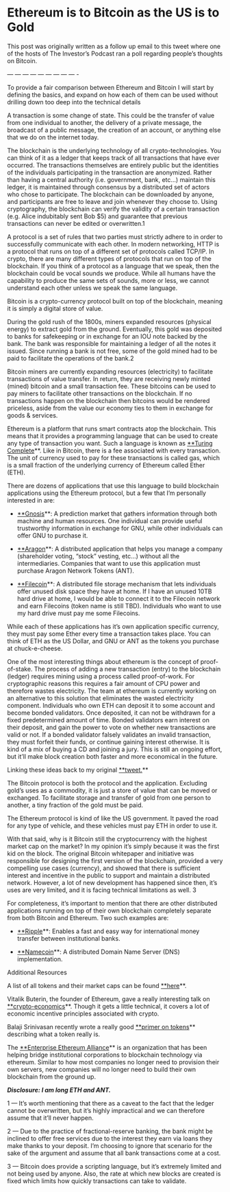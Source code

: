 
# Ethereum is to Bitcoin as the US is to Gold

This post was originally written as a follow up email to this tweet where one of the hosts of The Investor’s Podcast ran a poll regarding people’s thoughts on Bitcoin.

— — — — — — — — — -

To provide a fair comparison between Ethereum and Bitcoin I will start by defining the basics, and expand on how each of them can be used without drilling down too deep into the technical details

A transaction is some change of state. This could be the transfer of value from one individual to another, the delivery of a private message, the broadcast of a public message, the creation of an account, or anything else that we do on the internet today.

The blockchain is the underlying technology of all crypto-technologies. You can think of it as a ledger that keeps track of all transactions that have ever occurred. The transactions themselves are entirely public but the identities of the individuals participating in the transaction are anonymized. Rather than having a central authority (i.e. government, bank, etc…) maintain this ledger, it is maintained through consensus by a distributed set of actors who chose to participate. The blockchain can be downloaded by anyone, and participants are free to leave and join whenever they choose to. Using cryptography, the blockchain can verify the validity of a certain transaction (e.g. Alice indubitably sent Bob $5) and guarantee that previous transactions can never be edited or overwritten.1

A protocol is a set of rules that two parties must strictly adhere to in order to successfully communicate with each other. In modern networking, HTTP is a protocol that runs on top of a different set of protocols called TCP/IP. In crypto, there are many different types of protocols that run on top of the blockchain. If you think of a protocol as a language that we speak, then the blockchain could be vocal sounds we produce. While all humans have the capability to produce the same sets of sounds, more or less, we cannot understand each other unless we speak the same language.

Bitcoin is a crypto-currency protocol built on top of the blockchain, meaning it is simply a digital store of value.

During the gold rush of the 1800s, miners expanded resources (physical energy) to extract gold from the ground. Eventually, this gold was deposited to banks for safekeeping or in exchange for an IOU note backed by the bank. The bank was responsible for maintaining a ledger of all the notes it issued. Since running a bank is not free, some of the gold mined had to be paid to facilitate the operations of the bank.2

Bitcoin miners are currently expanding resources (electricity) to facilitate transactions of value transfer. In return, they are receiving newly minted (mined) bitcoin and a small transaction fee. These bitcoins can be used to pay miners to facilitate other transactions on the blockchain. If no transactions happen on the blockchain then bitcoins would be rendered priceless, aside from the value our economy ties to them in exchange for goods & services.

Ethereum is a platform that runs smart contracts atop the blockchain. This means that it provides a programming language that can be used to create any type of transaction you want. Such a language is known as [**Turing Complete](https://en.wikipedia.org/wiki/Turing_completeness)**. Like in Bitcoin, there is a fee associated with every transaction. The unit of currency used to pay for these transactions is called gas, which is a small fraction of the underlying currency of Ethereum called Ether (ETH).

There are dozens of applications that use this language to build blockchain applications using the Ethereum protocol, but a few that I’m personally interested in are:

* [**Gnosis](https://gnosis.pm/)**: A prediction market that gathers information through both machine and human resources. One individual can provide useful trustworthy information in exchange for GNU, while other individuals can offer GNU to purchase it.

* [**Aragon](https://aragon.one/)**: A distributed application that helps you manage a company (shareholder voting, “stock” vesting, etc…) without all the intermediaries. Companies that want to use this application must purchase Aragon Network Tokens (ANT).

* [**Filecoin](http://filecoin.io/)**: A distributed file storage mechanism that lets individuals offer unused disk space they have at home. If I have an unused 10TB hard drive at home, I would be able to connect it to the Filecoin network and earn Filecoins (token name is still TBD). Individuals who want to use my hard drive must pay me some Filecoins.

While each of these applications has it’s own application specific currency, they must pay some Ether every time a transaction takes place. You can think of ETH as the US Dollar, and GNU or ANT as the tokens you purchase at chuck-e-cheese.

One of the most interesting things about ethereum is the concept of proof-of-stake. The process of adding a new transaction (entry) to the blockchain (ledger) requires mining using a process called proof-of-work. For cryptographic reasons this requires a fair amount of CPU power and therefore wastes electricity. The team at ethereum is currently working on an alternative to this solution that eliminates the wasted electricity component. Individuals who own ETH can deposit it to some account and become bonded validators. Once deposited, it can not be withdrawn for a fixed predetermined amount of time. Bonded validators earn interest on their deposit, and gain the power to vote on whether new transactions are valid or not. If a bonded validator falsely validates an invalid transaction, they must forfeit their funds, or continue gaining interest otherwise. It is kind of a mix of buying a CD and joining a jury. This is still an ongoing effort, but it’ll make block creation both faster and more economical in the future.

Linking these ideas back to my original [**tweet.](https://twitter.com/olshansky/status/868979714177871872)**

The Bitcoin protocol is both the protocol and the application. Excluding gold’s uses as a commodity, it is just a store of value that can be moved or exchanged. To facilitate storage and transfer of gold from one person to another, a tiny fraction of the gold must be paid.

The Ethereum protocol is kind of like the US government. It paved the road for any type of vehicle, and these vehicles must pay ETH in order to use it.

With that said, why is it Bitcoin still the cryptocurrency with the highest market cap on the market? In my opinion it’s simply because it was the first kid on the block. The original Bitcoin whitepaper and initiative was responsible for designing the first version of the blockchain, provided a very compelling use cases (currency), and showed that there is sufficient interest and incentive in the public to support and maintain a distributed network. However, a lot of new development has happened since then, it’s uses are very limited, and it is facing technical limitations as well. 3

For completeness, it’s important to mention that there are other distributed applications running on top of their own blockchain completely separate from both Bitcoin and Ethereum. Two such examples are:

* [**Ripple](https://ripple.com/)**: Enables a fast and easy way for international money transfer between institutional banks.

* [**Namecoin](https://namecoin.org/)**: A distributed Domain Name Server (DNS) implementation.

Additional Resources

A list of all tokens and their market caps can be found [**here](http://coinmarketcap.com/all/views/all/)**.

Vitalik Buterin, the founder of Ethereum, gave a really interesting talk on [**crypto-economics](https://www.youtube.com/watch?v=pKqdjaH1dRo)**. Though it gets a little technical, it covers a lot of economic incentive principles associated with crypto.

Balaji Srinivasan recently wrote a really good [**primer on tokens](https://medium.com/@balajis/thoughts-on-tokens-436109aabcbe)** describing what a token really is.

The [**Enterprise Ethereum Alliance](https://entethalliance.org/)** is an organization that has been helping bridge institutional corporations to blockchain technology via ethereum. Similar to how most companies no longer need to provision their own servers, new companies will no longer need to build their own blockchain from the ground up.

***Disclosure: I am long ETH and ANT.***

1 — It’s worth mentioning that there as a caveat to the fact that the ledger cannot be overwritten, but it’s highly impractical and we can therefore assume that it’ll never happen.

2 — Due to the practice of fractional-reserve banking, the bank might be inclined to offer free services due to the interest they earn via loans they make thanks to your deposit. I’m choosing to ignore that scenario for the sake of the argument and assume that all bank transactions come at a cost.

3 — Bitcoin does provide a scripting language, but it’s extremely limited and not being used by anyone. Also, the rate at which new blocks are created is fixed which limits how quickly transactions can take to validate.
